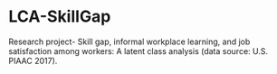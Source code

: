 # LCA-SkillGap
Research project- Skill gap, informal workplace learning, and job satisfaction among workers: A latent class analysis (data source: U.S. PIAAC 2017).
